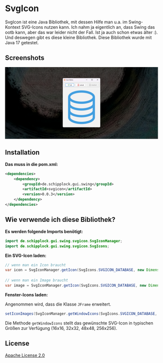 # SvgIcon

SvgIcon ist eine Java Bibliothek, mit dessen Hilfe man u.a. im Swing-Kontext SVG-Icons nutzen kann.
Ich nahm ja eigentlich an, dass Swing das ootb kann, aber das war leider nicht der Fall.
Ist ja auch schon etwas älter :). Und deswegen gibt es diese kleine Bibliothek.
Diese Bibliothek wurde mit Java 17 getestet.

## Screenshots

![](screenshots/banner.png)

## Installation

**Das muss in die pom.xml:**

```xml
<dependencies>
    <dependency>
        <groupId>de.schipplock.gui.swing</groupId>
        <artifactId>svgicon</artifactId>
        <version>0.0.3</version>
    </dependency>
</dependencies>
```

## Wie verwende ich diese Bibliothek?

**Es werden folgende Imports benötigt:**

```java
import de.schipplock.gui.swing.svgicon.SvgIconManager;
import de.schipplock.gui.swing.svgicon.SvgIcons;
```

**Ein SVG-Icon laden:**

```java
// wenn man ein Icon braucht
var icon = SvgIconManager.getIcon(SvgIcons.SVGICON_DATABASE, new Dimension(16, 16), "#419ee0");

// wenn man ein Image braucht
var image = SvgIconManager.getIcon(SvgIcons.SVGICON_DATABASE, new Dimension(16, 16), "#419ee0").getImage();
```

**Fenster-Icons laden:**

Angenommen wird, dass die Klasse `JFrame` erweitert.

```java
setIconImages(SvgIconManager.getWindowIcons(SvgIcons.SVGICON_DATABASE, "#d15000"));
```

Die Methode `getWindowIcons` stellt das gewünschte SVG-Icon in typischen Größen zur Verfügung
(16x16, 32x32, 48x48, 256x256).

## License
[Apache License 2.0](https://choosealicense.com/licenses/apache-2.0/)